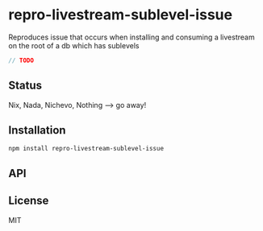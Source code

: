# repro-livestream-sublevel-issue

Reproduces issue that occurs when installing and consuming a livestream on the root of a db which has sublevels

```js
// TODO
```

## Status

Nix, Nada, Nichevo, Nothing --> go away!
## Installation

    npm install repro-livestream-sublevel-issue

## API


## License

MIT
